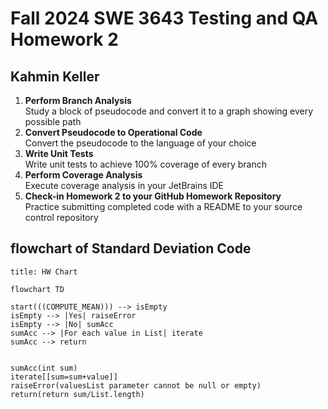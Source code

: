 # Fall 2024 SWE 3643 Testing and QA Homework 2
## Kahmin Keller

1. **Perform Branch Analysis**<br/>
   Study a block of pseudocode and convert it to a graph showing every possible path
2. **Convert Pseudocode to Operational Code**<br/>
   Convert the pseudocode to the language of your choice
3. **Write Unit Tests**<br/>
   Write unit tests to achieve 100% coverage of every branch
4. **Perform Coverage Analysis**<br/>
   Execute coverage analysis in your JetBrains IDE
5. **Check-in Homework 2 to your GitHub Homework Repository**<br/>
   Practice submitting completed code with a README to your source control repository


## flowchart of Standard Deviation Code

```mermaid
title: HW Chart

flowchart TD

start(((COMPUTE_MEAN))) --> isEmpty
isEmpty --> |Yes| raiseError
isEmpty --> |No| sumAcc
sumAcc --> |For each value in List| iterate
sumAcc --> return


sumAcc(int sum)
iterate[[sum=sum+value]]
raiseError(valuesList parameter cannot be null or empty)
return(return sum/List.length)